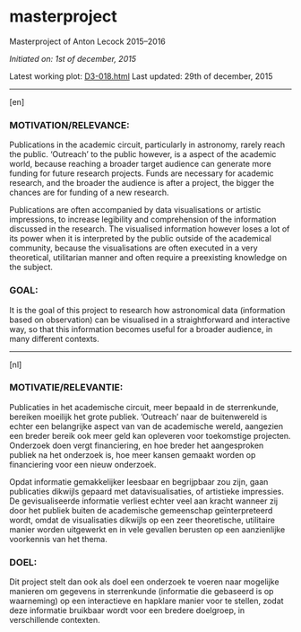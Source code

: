 # masterproject

Masterproject of Anton Lecock 2015–2016

*Initiated on: 1st of december, 2015*

Latest working plot: [D3-018.html](http://antonlecock.github.io/masterproject/D3-018.html)
Last updated: 29th of december, 2015

---

[en]

### MOTIVATION/RELEVANCE:

Publications in the academic circuit, particularly in astronomy, rarely reach the public. ‘Outreach’ to the public however, is a aspect of the academic world, because reaching a broader target audience can generate more funding for future research projects. Funds are necessary for academic research, and the broader the audience is after a project, the bigger the chances are for funding of a new research. 

Publications are often accompanied by data visualisations or artistic impressions, to increase legibility and comprehension of the information discussed in the research. The visualised information however loses a lot of its power when it is interpreted by the public outside of the academical community, because the visualisations are often executed in a very theoretical, utilitarian manner and often require a preexisting knowledge on the subject.

### GOAL:

It is the goal of this project to research how astronomical data (information based on observation) can be visualised in a straightforward and interactive way, so that this information becomes useful for a broader audience, in many different contexts.


---

[nl]

### MOTIVATIE/RELEVANTIE:

Publicaties in het academische circuit, meer bepaald in de sterrenkunde, bereiken moeilijk het grote publiek. ’Outreach’ naar de buitenwereld is echter een belangrijke aspect van van de academische wereld, aangezien een breder bereik ook meer geld kan opleveren voor toekomstige projecten. Onderzoek doen vergt financiering, en hoe breder het aangesproken publiek na het onderzoek is, hoe meer kansen gemaakt worden op financiering voor een nieuw onderzoek.

Opdat informatie gemakkelijker leesbaar en begrijpbaar zou zijn, gaan publicaties dikwijls gepaard met datavisualisaties, of artistieke impressies. De gevisualiseerde informatie verliest echter veel aan kracht wanneer zij door het publiek buiten de academische gemeenschap geïnterpreteerd wordt, omdat de visualisaties dikwijls op een zeer theoretische, utilitaire manier worden uitgewerkt en in vele gevallen berusten op een aanzienlijke voorkennis van het thema. 

### DOEL:

Dit project stelt dan ook als doel een onderzoek te voeren naar mogelijke manieren om gegevens in sterrenkunde (informatie die gebaseerd is op waarneming) op een interactieve en hapklare manier voor te stellen, zodat deze informatie bruikbaar wordt voor een bredere doelgroep, in verschillende contexten. 

